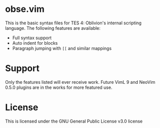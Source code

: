 # obse.vim
This is the basic syntax files for TES 4: Oblivion's internal scripting language.
The following features are available:
* Full syntax support
* Auto indent for blocks
* Paragraph jumping with `[[` and similar mappings

# Support
Only the features listed will ever receive work.
Future VimL 9 and NeoVim 0.5.0 plugins are in the works for more featured use.

# License
This is licensed under the GNU General Public License v3.0 license
